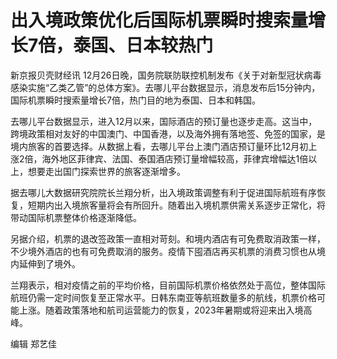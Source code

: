# 出入境政策优化后国际机票瞬时搜索量增长7倍，泰国、日本较热门

新京报贝壳财经讯
12月26日晚，国务院联防联控机制发布《关于对新型冠状病毒感染实施“乙类乙管”的总体方案》。去哪儿平台数据显示，消息发布后15分钟内，国际机票瞬时搜索量增长7倍，热门目的地为泰国、日本和韩国。

去哪儿平台数据显示，进入12月以来，国际酒店的预订量也逐步走高。这当中，跨境政策相对友好的中国澳门、中国香港，以及海外拥有落地签、免签的国家，是境内旅客的首要选择。从数据上看，去哪儿平台上澳门酒店预订量环比12月初上涨2倍，海外地区菲律宾、法国、泰国酒店预订量增幅较高，菲律宾增幅达1倍以上，想要走出国门探索世界的旅客逐渐增多。

据去哪儿大数据研究院院长兰翔分析，出入境政策调整有利于促进国际航班有序恢复，短期内出入境旅客量将会有所回升。随着出入境机票供需关系逐步正常化，将带动国际机票整体价格逐渐降低。

另据介绍，机票的退改签政策一直相对苛刻。和境内酒店有可免费取消政策一样，不少境外酒店的也有可免费取消的服务。疫情下囤酒店再买机票的消费习惯也从境内延伸到了境外。

兰翔表示，相对疫情之前的平均价格，目前国际机票价格依然处于高位，整体国际航班仍需一定时间恢复至正常水平。日韩东南亚等航班数量多的航线，机票价格可能上涨。随着政策落地和航司运营能力的恢复，2023年暑期或将迎来出入境高峰。

编辑 郑艺佳

